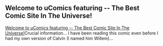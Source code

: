 <article><h2>Welcome to uComics featuring -- The Best Comic Site In The Universe!</h2><a href="http://www.ucomics.com/calvinandhobbes/characters.phtml">Welcome to uComics featuring -- The Best Comic Site In The Universe!</a>Crucial information... I have been reading this comic even before I had my own version of Calvin (I named him Willem)...</article>